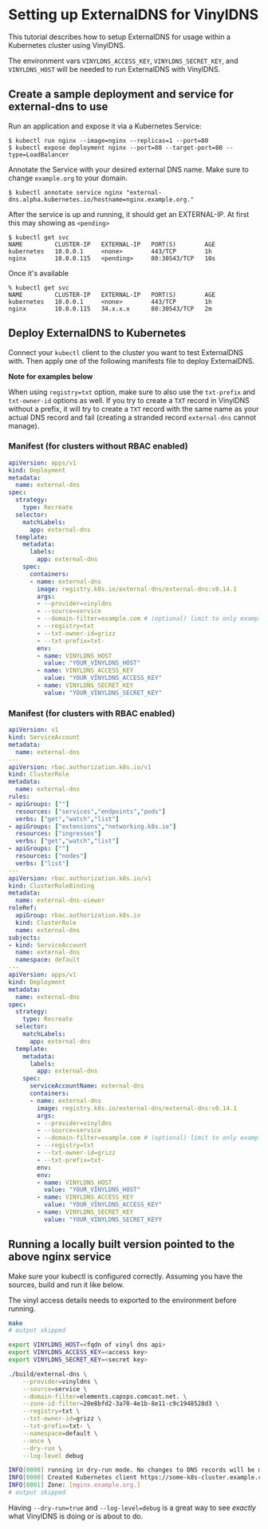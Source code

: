 # Setting up ExternalDNS for VinylDNS

This tutorial describes how to setup ExternalDNS for usage within a Kubernetes cluster using VinylDNS.

The environment vars `VINYLDNS_ACCESS_KEY`, `VINYLDNS_SECRET_KEY`, and `VINYLDNS_HOST` will be needed to run ExternalDNS with VinylDNS.

## Create a sample deployment and service for external-dns to use

Run an application and expose it via a Kubernetes Service:

```console
$ kubectl run nginx --image=nginx --replicas=1 --port=80
$ kubectl expose deployment nginx --port=80 --target-port=80 --type=LoadBalancer
```

Annotate the Service with your desired external DNS name. Make sure to change `example.org` to your domain.

```console
$ kubectl annotate service nginx "external-dns.alpha.kubernetes.io/hostname=nginx.example.org."
```

After the service is up and running, it should get an EXTERNAL-IP. At first this may showing as `<pending>`

```console
$ kubectl get svc
NAME         CLUSTER-IP   EXTERNAL-IP   PORT(S)        AGE
kubernetes   10.0.0.1     <none>        443/TCP        1h
nginx        10.0.0.115   <pending>     80:30543/TCP   10s
```

Once it's available

```console
% kubectl get svc
NAME         CLUSTER-IP   EXTERNAL-IP   PORT(S)        AGE
kubernetes   10.0.0.1     <none>        443/TCP        1h
nginx        10.0.0.115   34.x.x.x      80:30543/TCP   2m
```

## Deploy ExternalDNS to Kubernetes

Connect your `kubectl` client to the cluster you want to test ExternalDNS with.
Then apply one of the following manifests file to deploy ExternalDNS.

**Note for examples below**

When using `registry=txt` option, make sure to also use the `txt-prefix` and `txt-owner-id` options as well. If you try to create a `TXT` record in VinylDNS without a prefix, it will try to create a `TXT` record with the same name as your actual DNS record and fail (creating a stranded record `external-dns` cannot manage).

### Manifest (for clusters without RBAC enabled)

```yaml
apiVersion: apps/v1
kind: Deployment
metadata:
  name: external-dns
spec:
  strategy:
    type: Recreate
  selector:
    matchLabels:
      app: external-dns
  template:
    metadata:
      labels:
        app: external-dns
    spec:
      containers:
      - name: external-dns
        image: registry.k8s.io/external-dns/external-dns:v0.14.1
        args:
        - --provider=vinyldns
        - --source=service
        - --domain-filter=example.com # (optional) limit to only example.com domains; change to match the zone created above.
        - --registry=txt
        - --txt-owner-id=grizz
        - --txt-prefix=txt-
        env:
        - name: VINYLDNS_HOST
          value: "YOUR_VINYLDNS_HOST"
        - name: VINYLDNS_ACCESS_KEY
          value: "YOUR_VINYLDNS_ACCESS_KEY"
        - name: VINYLDNS_SECRET_KEY
          value: "YOUR_VINYLDNS_SECRET_KEY"
```

### Manifest (for clusters with RBAC enabled)

```yaml
apiVersion: v1
kind: ServiceAccount
metadata:
  name: external-dns
---
apiVersion: rbac.authorization.k8s.io/v1
kind: ClusterRole
metadata:
  name: external-dns
rules:
- apiGroups: [""]
  resources: ["services","endpoints","pods"]
  verbs: ["get","watch","list"]
- apiGroups: ["extensions","networking.k8s.io"]
  resources: ["ingresses"]
  verbs: ["get","watch","list"]
- apiGroups: [""]
  resources: ["nodes"]
  verbs: ["list"]
---
apiVersion: rbac.authorization.k8s.io/v1
kind: ClusterRoleBinding
metadata:
  name: external-dns-viewer
roleRef:
  apiGroup: rbac.authorization.k8s.io
  kind: ClusterRole
  name: external-dns
subjects:
- kind: ServiceAccount
  name: external-dns
  namespace: default
---
apiVersion: apps/v1
kind: Deployment
metadata:
  name: external-dns
spec:
  strategy:
    type: Recreate
  selector:
    matchLabels:
      app: external-dns
  template:
    metadata:
      labels:
        app: external-dns
    spec:
      serviceAccountName: external-dns
      containers:
      - name: external-dns
        image: registry.k8s.io/external-dns/external-dns:v0.14.1
        args:
        - --provider=vinyldns
        - --source=service
        - --domain-filter=example.com # (optional) limit to only example.com domains; change to match the zone created above.
        - --registry=txt
        - --txt-owner-id=grizz
        - --txt-prefix=txt-
        env:
        env:
        - name: VINYLDNS_HOST
          value: "YOUR_VINYLDNS_HOST"
        - name: VINYLDNS_ACCESS_KEY
          value: "YOUR_VINYLDNS_ACCESS_KEY"
        - name: VINYLDNS_SECRET_KEY
          value: "YOUR_VINYLDNS_SECRET_KEYY
```

## Running a locally built version pointed to the above nginx service
Make sure your kubectl is configured correctly. Assuming you have the sources, build and run it like below.

The vinyl access details needs to exported to the environment before running.

```bash
make
# output skipped

export VINYLDNS_HOST=<fqdn of vinyl dns api>
export VINYLDNS_ACCESS_KEY=<access key>
export VINYLDNS_SECRET_KEY=<secret key>

./build/external-dns \
    --provider=vinyldns \
    --source=service \
    --domain-filter=elements.capsps.comcast.net. \
    --zone-id-filter=20e8bfd2-3a70-4e1b-8e11-c9c1948528d3 \
    --registry=txt \
    --txt-owner-id=grizz \
    --txt-prefix=txt- \
    --namespace=default \
    --once \
    --dry-run \
    --log-level debug

INFO[0000] running in dry-run mode. No changes to DNS records will be made.
INFO[0000] Created Kubernetes client https://some-k8s-cluster.example.com
INFO[0001] Zone: [nginx.example.org.]
# output skipped
```

Having `--dry-run=true` and `--log-level=debug` is a great way to see _exactly_ what VinylDNS is doing or is about to do.
